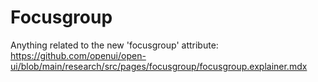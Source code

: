 # Focusgroup
Anything related to the new 'focusgroup' attribute: https://github.com/openui/open-ui/blob/main/research/src/pages/focusgroup/focusgroup.explainer.mdx
